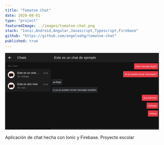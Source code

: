 ```yaml
---
title: "Tomatoe Chat"
date: 2020-08-01
type: "project"
featuredImage: ../images/tomatoe-chat.png
stack: "Ionic,Android,Angular,Javascript,Typescript,Firebase"
github: "https://github.com/angelxehg/tomatoe-chat"
published: true
---
```


![Imagen](../images/tomatoe-chat.png)

Aplicación de chat hecha con Ionic y Firebase. Proyecto escolar
